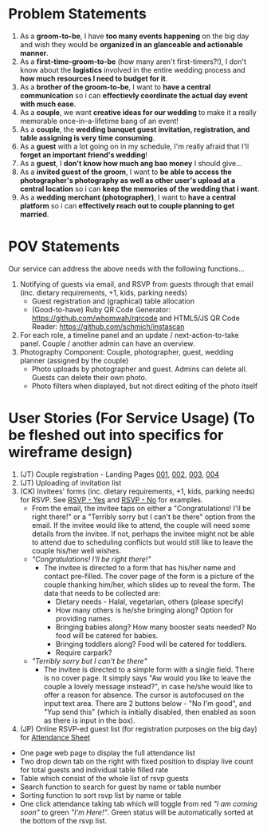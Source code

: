 Problem Statements
==================
1.  As a __groom-to-be__, I have __too many events happening__ on the big day and wish they would be __organized in an glanceable and actionable manner__.
2.  As a __first-time-groom-to-be__ (how many aren't first-timers?!), I don't know about the __logistics__ involved in the entire wedding process and __how much resources I need to budget for it__.
3.  As a __brother of the groom-to-be__, I want to __have a central communication__ so i can __effectievly coordinate the actual day event with much ease__.
4.  As a __couple__, we want __creative ideas for our wedding__ to make it a really memorable once-in-a-lifetime bang of an event!
5.  As a __couple__, the __wedding banquet guest invitation, registration, and table assigning is very time consuming__.
6.  As a __guest__ with a lot going on in my schedule, I'm really afraid that I'll __forget an important friend's wedding__!
7.  As a __guest__, I __don't know how much ang bao money__ I should give...
8.  As a __invited guest of the groom__, I want to __be able to access the photographer's photography as well as other user's upload at a central location__ so i can __keep the memories of the wedding that i want__.
9.  As a __wedding merchant (photographer)__, I want to __have a central platform__ so i can __effectively reach out to couple planning to get married__.


POV Statements
==============
Our service can address the above needs with the following functions...
1.  Notifying of guests via email, and RSVP from guests through that email (inc. dietary requirements, +1, kids, parking needs)
    *   Guest registration and (graphical) table allocation
    *   (Good-to-have) Ruby QR Code Generator: https://github.com/whomwah/rqrcode and HTML5/JS QR Code Reader: https://github.com/schmich/instascan 
2.  For each role, a timeline panel and an update / next-action-to-take panel. Couple / another admin can have an overview.
3.  Photography Component: Couple, photographer, guest, wedding planner (assigned by the couple)
    *   Photo uploads by photographer and guest. Admins can delete all. Guests can delete their own photo.
    *   Photo filters when displayed, but not direct editing of the photo itself

User Stories (For Service Usage) (To be fleshed out into specifics for wireframe design)
========================================================================================
1. (JT) Couple registration - Landing Pages [001](../Wireframes/LandingPage001.jpeg?raw=true), [002](../Wireframes/LandingPage002.jpeg?raw=true), [003](../Wireframes/LandingPage003.jpeg?raw=true), [004](../Wireframes/LandingPage004.jpeg?raw=true)
2. (JT) Uploading of invitation list
3. (CK) Invitees' forms (inc. dietary requirements, +1, kids, parking needs) for RSVP. See [RSVP - Yes](../Wireframes/RSVPYes.png?raw=true) and [RSVP - No](../Wireframes/RSVPNo.png?raw=true) for examples.
    *   From the email, the invitee taps on either a "Congratulations! I'll be right there!" or a "Terribly sorry but I can't be there" option from the email. If the invitee would like to attend, the couple will need some details from the invitee. If not, perhaps the invitee might not be able to attend due to scheduling conflicts but would still like to leave the couple his/her well wishes.
    *   *"Congratulations! I'll be right there!"*
        *   The invitee is directed to a form that has his/her name and contact pre-filled. The cover page of the form is a picture of the couple thanking him/her, which slides up to reveal the form. The data that needs to be collected are:
            *   Dietary needs - Halal, vegetarian, others (please specify)
            *   How many others is he/she bringing along? Option for providing names.
            *   Bringing babies along? How many booster seats needed? No food will be catered for babies.
            *   Bringing toddlers along? Food will be catered for toddlers.
            *   Require carpark?
    *   *"Terribly sorry but I can't be there"*
        *   The invitee is directed to a simple form with a single field. There is no cover page. It simply says "Aw would you like to leave the couple a lovely message instead?", in case he/she would like to offer a reason for absence. The cursor is autofocused on the input text area. There are 2 buttons below - "No I'm good", and "Yup send this" (which is initially disabled, then enabled as soon as there is input in the box).
4. (JP) Online RSVP-ed guest list (for registration purposes on the big day) for [Attendance Sheet](../Wireframes/attendanceSheet.png?raw=true)
* One page web page to display the full attendance list
* Two drop down tab on the right with fixed position to display live count for total guests and individual table filled rate
* Table which consist of the whole list of rsvp guests
* Search function to search for guest by name or table number
* Sorting function to sort rsvp list by name or table
* One click attendance taking tab which will toggle from red *"I am coming soon"* to green *"I'm Here!"*. Green status will be automatically sorted at the bottom of the rsvp list.